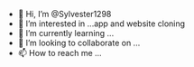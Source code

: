 - 👋 Hi, I’m @Sylvester1298
- 👀 I’m interested in ...app and website cloning 
- 🌱 I’m currently learning ...
- 💞️ I’m looking to collaborate on ...
- 📫 How to reach me ...

<!---
Sylvester1298/Sylvester1298 is a ✨ special ✨ repository because its `README.md` (this file) appears on your GitHub profile.
You can click the Preview link to take a look at your changes.
--->
